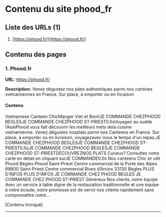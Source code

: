 # Contenu du site phood_fr

## Liste des URLs (1)

1. [https://phood.fr/](https://phood.fr/)

## Contenu des pages

### 1. Phood.fr

**URL:** https://phood.fr/

**Description:** Venez dégustez nos plats authentiques parmi nos cantines vietnamiennes en France. Sur place, à emporter ou en livraison

#### Contenu

Vietnamese Canteen ChicManger Viet et Bien!JE COMMANDE CHEZPHOOD BEGLESJE COMMANDE CHEZPHOOD ST-PRIEST0.0sVoyagez au sudde l’AsiePhood vous fait découvrir les meilleurs mets dela cuisine vietnamienne. Venez dégustez nosplats parmi nos Canteens en France. Sur place, à emporter ou en livraison, voyagezavec nous le temps d'un repas.JE COMMANDE CHEZPHOOD BEGLESJE COMMANDE CHEZPHOOD ST-PRIEST0.0sJE COMMANDE CHEZPHOOD BEGLESJE COMMANDE CHEZPHOOD ST-PRIESTDÉCOUVREZNOS PLATS Curieux? Consultez notre carte en détail en cliquant surJE COMMANDE0.0s Nos canteens Chic et viêt Phood Bègles Phood Saint-Priest Centre commercial de la Porte des Alpes 69800 Saint-Priest Centre commercial Rives d’Arcins 33130 Bègles PLUS D’INFOS PLUS D’INFOS JE COMMANDE CHEZ PHOOD BEGLES JE COMMANDE CHEZ PHOOD ST-PRIEST Généreux Nos clients, notre équipe Avec un service à table digne de la restauration traditionnelle et une équipe à votre écoute, notre promesse est de servir nos clients rapidement sans compromettre notre...

[Contenu tronqué]

---

